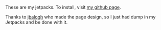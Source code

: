 These are my jetpacks. To install, visit [my github page](http://fwenzel.github.com/jetpacks/).

Thanks to [jbalogh](http://github.com/jbalogh) who made the page design, so I just had dump in my Jetpacks and be done with it.
